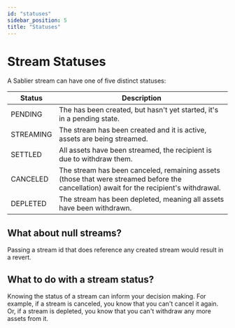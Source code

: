 ```yaml
---
id: "statuses"
sidebar_position: 5
title: "Statuses"
---
```


# Stream Statuses

A Sablier stream can have one of five distinct statuses:

| Status    | Description                                                                                                                             |
| --------- | --------------------------------------------------------------------------------------------------------------------------------------- |
| PENDING   | The has been created, but hasn't yet started, it's in a pending state.                                                                  |
| STREAMING | The stream has been created and it is active, assets are being streamed.                                                                |
| SETTLED   | All assets have been streamed, the recipient is due to withdraw them.                                                                   |
| CANCELED  | The stream has been canceled, remaining assets (those that were streamed before the cancellation) await for the recipient's withdrawal. |
| DEPLETED  | The stream has been depleted, meaning all assets have been withdrawn.                                                                   |

## What about null streams?

Passing a stream id that does reference any created stream would result in a revert.

## What to do with a stream status?

Knowing the status of a stream can inform your decision making. For example, if a stream is canceled, you know that you
can't cancel it again. Or, if a stream is depleted, you know that you can't withdraw any more assets from it.

